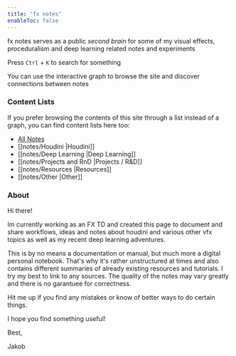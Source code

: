 ```yaml
---
title: "fx notes"
enableToc: false
---
```


fx notes serves as a public *second brain* for some of my visual effects, proceduralism and deep learning related notes and experiments

Press `Ctrl` + `K` to search for something 

You can use the interactive graph to browse the site and discover connections between notes

### Content Lists
If you prefer browsing the contents of this site through a list instead of a graph, you can find content lists here too:

- [All Notes](/notes)
- [[notes/Houdini |Houdini]]
- [[notes/Deep Learning |Deep Learning]]
- [[notes/Projects and RnD |Projects / R&D]]
- [[notes/Resources |Resources]]
- [[notes/Other |Other]]


### About

Hi there!

Im currently working as an FX TD and created this page to document and share workflows, ideas and notes about houdini and various other vfx topics as well as my recent deep learning adventures. 

This is by no means a documentation or manual, but much more a digital personal notebook. That's why it's rather unstructured at times and also contains different summaries of already existing resources and tutorials. I try my best to link to any sources. The quality of the notes may vary greatly and there is no garantuee for correctness.

Hit me up if you find any mistakes or know of better ways to do certain things.

I hope you find something useful!

Best,

Jakob
